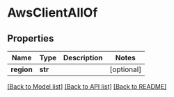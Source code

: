 # AwsClientAllOf

## Properties
Name | Type | Description | Notes
------------ | ------------- | ------------- | -------------
**region** | **str** |  | [optional] 

[[Back to Model list]](../README.md#documentation-for-models) [[Back to API list]](../README.md#documentation-for-api-endpoints) [[Back to README]](../README.md)


